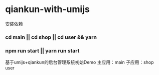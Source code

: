 # qiankun-with-umijs

安装依赖
### cd main || cd shop || cd user   && yarn 

### npm run start || yarn run start

基于umijs+qiankun的后台管理系统初始Demo
主应用：main
子应用：shop user
